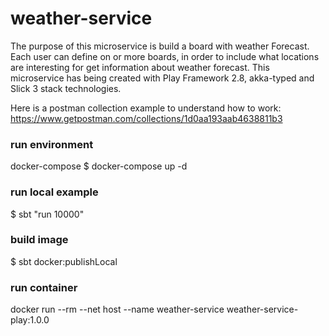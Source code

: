 # weather-service
The purpose of this microservice is build a board with weather Forecast. Each user can define on or more boards, 
in order to include what locations are interesting for get information about weather forecast.
This microservice has being created with Play Framework 2.8, akka-typed and Slick 3 stack technologies. 

Here is a postman collection example to understand how to work:
https://www.getpostman.com/collections/1d0aa193aab4638811b3

### run environment
docker-compose $ docker-compose up -d

### run local example
$ sbt "run 10000"

### build image
$ sbt docker:publishLocal

### run container
docker run --rm --net host --name weather-service weather-service-play:1.0.0

